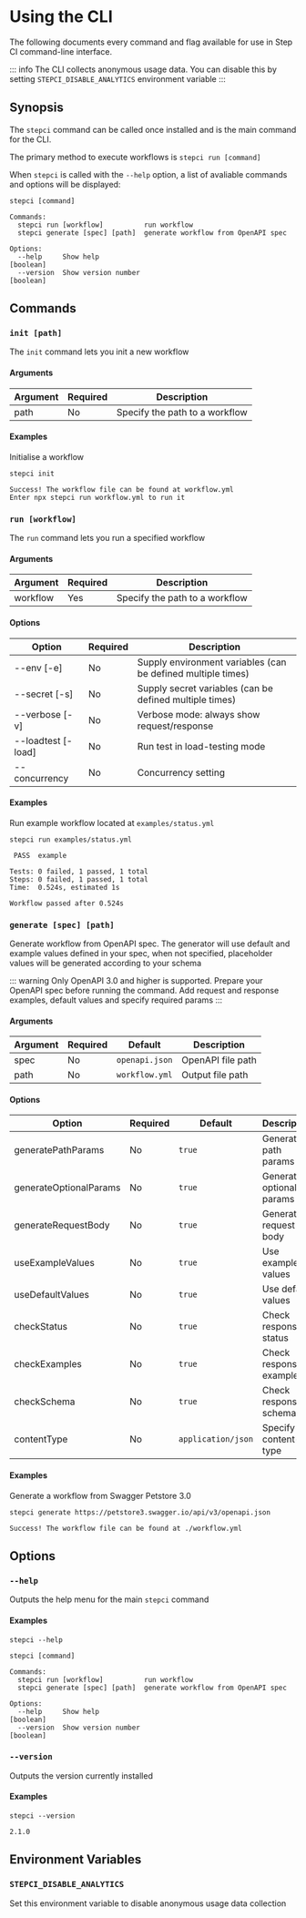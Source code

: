 # Using the CLI

The following documents every command and flag available for use in Step CI command-line interface.

::: info
The CLI collects anonymous usage data. You can disable this by setting `STEPCI_DISABLE_ANALYTICS` environment variable
:::

## Synopsis

The `stepci` command can be called once installed and is the main command for the CLI.

The primary method to execute workflows is `stepci run [command]`

When `stepci` is called with the `--help` option, a list of avaliable commands and options will be displayed:

```
stepci [command]

Commands:
  stepci run [workflow]          run workflow
  stepci generate [spec] [path]  generate workflow from OpenAPI spec

Options:
  --help     Show help                                                 [boolean]
  --version  Show version number                                       [boolean]
```

## Commands

### `init [path]`

The `init` command lets you init a new workflow

#### **Arguments**

| Argument | Required | Description |
|-|-|-|
| path | No | Specify the path to a workflow |

#### **Examples**

Initialise a workflow

```
stepci init
```

```
Success! The workflow file can be found at workflow.yml
Enter npx stepci run workflow.yml to run it
```

### `run [workflow]`

The `run` command lets you run a specified workflow

#### **Arguments**

| Argument | Required | Description |
|-|-|-|
| workflow | Yes | Specify the path to a workflow |

#### **Options**

| Option | Required | Description |
|-|-|-|
| --env [-e] | No | Supply environment variables (can be defined multiple times) |
| --secret [-s] | No | Supply secret variables (can be defined multiple times) |
| --verbose [-v] | No | Verbose mode: always show request/response |
| --loadtest [-load] | No | Run test in load-testing mode |
| --concurrency | No | Concurrency setting |

#### **Examples**

Run example workflow located at `examples/status.yml`

```
stepci run examples/status.yml
```

```
 PASS  example

Tests: 0 failed, 1 passed, 1 total
Steps: 0 failed, 1 passed, 1 total
Time:  0.524s, estimated 1s

Workflow passed after 0.524s
```

### `generate [spec] [path]`

Generate workflow from OpenAPI spec. The generator will use default and example values defined in your spec, when not specified, placeholder values will be generated according to your schema

::: warning
Only OpenAPI 3.0 and higher is supported. Prepare your OpenAPI spec before running the command. Add request and response examples, default values and specify required params
:::

#### **Arguments**

| Argument | Required | Default | Description |
|-|-|-|-|
| spec | No | `openapi.json` | OpenAPI file path |
| path | No | `workflow.yml` | Output file path |

#### **Options**

| Option | Required | Default | Description |
|-|-|-|-|
| generatePathParams | No | `true` | Generate path params |
| generateOptionalParams | No | `true` | Generate optional params |
| generateRequestBody | No | `true` | Generate request body |
| useExampleValues | No | `true` | Use example values |
| useDefaultValues | No | `true` | Use default values |
| checkStatus | No | `true` | Check response status |
| checkExamples | No | `true` | Check response examples |
| checkSchema | No | `true` | Check response schema |
| contentType | No | `application/json` | Specify content-type |

#### **Examples**

Generate a workflow from Swagger Petstore 3.0

```
stepci generate https://petstore3.swagger.io/api/v3/openapi.json
```

```
Success! The workflow file can be found at ./workflow.yml
```

## Options

### `--help`

Outputs the help menu for the main `stepci` command

#### **Examples**

```
stepci --help
```

```
stepci [command]

Commands:
  stepci run [workflow]          run workflow
  stepci generate [spec] [path]  generate workflow from OpenAPI spec

Options:
  --help     Show help                                                 [boolean]
  --version  Show version number                                       [boolean]
```

### `--version`

Outputs the version currently installed

#### **Examples**

```
stepci --version
```

```
2.1.0
```

## Environment Variables

### `STEPCI_DISABLE_ANALYTICS`

Set this environment variable to disable anonymous usage data collection
